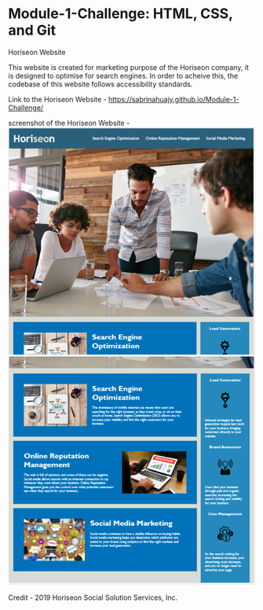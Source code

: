 # Module-1-Challenge: HTML, CSS, and Git

Horiseon Website

This website is created for marketing purpose of the Horiseon company, it is designed to optimise for search engines. In order to acheive this, the codebase of this website follows accessibility standards. 

Link to the Horiseon Website - https://sabrinahuajy.github.io/Module-1-Challenge/

screenshot of the Horiseon Website -
<img src="assets\images\screenshot1.PNG" alt="screenshot of webpage part 1">
<img src="assets\images\screenshot2.PNG" alt="screenshot of webpage part 2">

Credit - 2019 Horiseon Social Solution Services, Inc.
